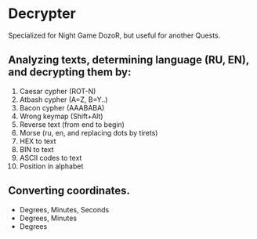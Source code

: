 Decrypter
===================

Specialized for Night Game DozoR, but useful for another Quests.


Analyzing texts, determining language (RU, EN), and decrypting them by:
-----------------------------------------------------------------------

1. Caesar cypher (ROT-N)
2. Atbash cypher (A=Z, B=Y..)
3. Bacon cypher (AAABABA)
4. Wrong keymap (Shift+Alt)
5. Reverse text (from end to begin)
6. Morse (ru, en, and replacing dots by tirets)
7. HEX to text
8. BIN to text
9. ASCII codes to text
10. Position in alphabet

Converting coordinates.
-----------------------

* Degrees, Minutes, Seconds
* Degrees, Minutes
* Degrees

